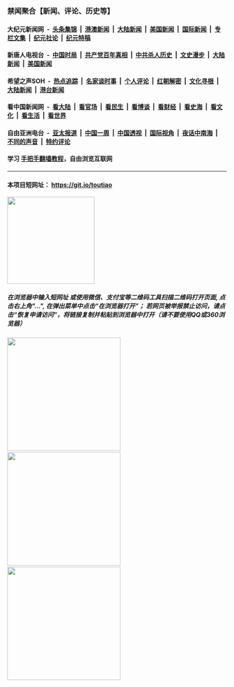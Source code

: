 ### 禁闻聚合【新闻、评论、历史等】

#### 大纪元新闻网 &nbsp;-&nbsp; [头条集锦](indexes/E头条集锦.md?t=02100655) &nbsp;|&nbsp; [港澳新闻](indexes/E港澳新闻.md?t=02100655)  &nbsp;|&nbsp; [大陆新闻](indexes/E大陆新闻.md?t=02100655) &nbsp;|&nbsp; [美国新闻](indexes/E美国新闻.md?t=02100655) &nbsp;|&nbsp; [国际新闻](indexes/E国际新闻.md?t=02100655) &nbsp;|&nbsp; [专栏文集](indexes/E专栏文集.md?t=02100655) &nbsp;|&nbsp; [纪元社论](indexes/E纪元社论.md?t=02100655) &nbsp;|&nbsp; [纪元特稿](indexes/E纪元特稿.md?t=02100655) 

#### 新唐人电视台 &nbsp;-&nbsp; [中国时局](indexes/N中国时局.md?t=02100655) &nbsp;|&nbsp; [共产党百年真相](indexes/N共产党百年真相.md?t=02100655) &nbsp;|&nbsp; [中共杀人历史](indexes/N中共杀人历史.md?t=02100655) &nbsp;|&nbsp; [文史漫步](indexes/N文史漫步.md?t=02100655) &nbsp;|&nbsp; [大陆新闻](indexes/N大陆新闻.md?t=02100655) &nbsp;|&nbsp; [美国新闻](indexes/N美国新闻.md?t=02100655)

#### 希望之声SOH &nbsp;-&nbsp; [热点追踪](indexes/H热点追踪.md?t=02100655) &nbsp;|&nbsp; [名家谈时事](indexes/H名家谈时事.md?t=02100655) &nbsp;|&nbsp; [个人评论](indexes/H个人评论.md?t=02100655)  &nbsp;|&nbsp; [红朝解密](indexes/H红朝解密.md?t=02100655) &nbsp;|&nbsp; [文化寻根](indexes/H文化寻根.md?t=02100655) &nbsp;|&nbsp; [大陆新闻](indexes/H大陆新闻.md?t=02100655) &nbsp;|&nbsp; [港台新闻](indexes/H港台新闻.md?t=02100655)

#### 看中国新闻网 &nbsp;-&nbsp; [看大陆](indexes/S看大陆.md?t=02100655) &nbsp;|&nbsp; [看官场](indexes/S看官场.md?t=02100655) &nbsp;|&nbsp; [看民生](indexes/S看民生.md?t=02100655)  &nbsp;|&nbsp; [看博谈](indexes/S看博谈.md?t=02100655) &nbsp;|&nbsp; [看财经](indexes/S看财经.md?t=02100655) &nbsp;|&nbsp; [看史海](indexes/S看史海.md?t=02100655) &nbsp;|&nbsp; [看文化](indexes/S看文化.md?t=02100655) &nbsp;|&nbsp; [看生活](indexes/S看生活.md?t=02100655) &nbsp;|&nbsp; [看世界](indexes/S看世界.md?t=02100655)

#### 自由亚洲电台 &nbsp;-&nbsp; [亚太报道](indexes/R亚太报道.md?t=02100655) &nbsp;|&nbsp; [中国一周](indexes/R中国一周.md?t=02100655) &nbsp;|&nbsp; [中国透视](indexes/R中国透视.md?t=02100655)  &nbsp;|&nbsp; [国际视角](indexes/R国际视角.md?t=02100655) &nbsp;|&nbsp; [夜话中南海](indexes/R夜话中南海.md?t=02100655) &nbsp;|&nbsp; [不同的声音](indexes/R不同的声音.md?t=02100655) &nbsp;|&nbsp; [特约评论](indexes/R特约评论.md?t=02100655)

#### 学习 [手把手翻墙教程](https://github.com/gfw-breaker/guides/wiki)，自由浏览互联网

----

#### 本项目短网址： https://git.io/toutiao
<img src="https://raw.githubusercontent.com/gfw-breaker/banned-news/master/scripts/img/qr.png" width="200px"/>  

##### 在浏览器中输入短网址 或使用微信、支付宝等二维码工具扫描二维码打开页面, 点击右上角"...", 在弹出菜单中点击“在浏览器打开”； 若网页被举报禁止访问，请点击“恢复申请访问”，将链接复制并粘贴到浏览器中打开（请不要使用QQ或360浏览器）

<img src="https://raw.githubusercontent.com/gfw-breaker/banned-news/master/scripts/img/1.png" width="260px"/> &nbsp; <img src="https://raw.githubusercontent.com/gfw-breaker/banned-news/master/scripts/img/2.png" width="260px"/> &nbsp; <img src="https://raw.githubusercontent.com/gfw-breaker/banned-news/master/scripts/img/3.png" width="260px"/>
